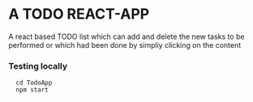 # A TODO REACT-APP
A react based TODO list which can add and delete the new tasks to be performed or which had been done by simpliy clicking on the content
### Testing locally

      cd TodoApp
      npm start
